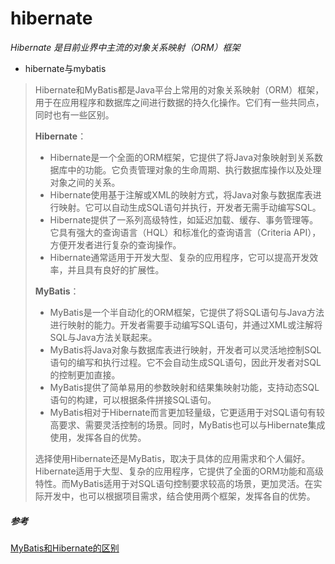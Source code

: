 # hibernate

*Hibernate 是目前业界中主流的对象关系映射（ORM）框架*

+ hibernate与mybatis

> Hibernate和MyBatis都是Java平台上常用的对象关系映射（ORM）框架，用于在应用程序和数据库之间进行数据的持久化操作。它们有一些共同点，同时也有一些区别。
>
> **Hibernate**：
> - Hibernate是一个全面的ORM框架，它提供了将Java对象映射到关系数据库中的功能。它负责管理对象的生命周期、执行数据库操作以及处理对象之间的关系。
> - Hibernate使用基于注解或XML的映射方式，将Java对象与数据库表进行映射。它可以自动生成SQL语句并执行，开发者无需手动编写SQL。
> - Hibernate提供了一系列高级特性，如延迟加载、缓存、事务管理等。它具有强大的查询语言（HQL）和标准化的查询语言（Criteria API），方便开发者进行复杂的查询操作。
> - Hibernate通常适用于开发大型、复杂的应用程序，它可以提高开发效率，并且具有良好的扩展性。
>
> **MyBatis**：
> - MyBatis是一个半自动化的ORM框架，它提供了将SQL语句与Java方法进行映射的能力。开发者需要手动编写SQL语句，并通过XML或注解将SQL与Java方法关联起来。
> - MyBatis将Java对象与数据库表进行映射，开发者可以灵活地控制SQL语句的编写和执行过程。它不会自动生成SQL语句，因此开发者对SQL的控制更加直接。
> - MyBatis提供了简单易用的参数映射和结果集映射功能，支持动态SQL语句的构建，可以根据条件拼接SQL语句。
> - MyBatis相对于Hibernate而言更加轻量级，它更适用于对SQL语句有较高要求、需要灵活控制的场景。同时，MyBatis也可以与Hibernate集成使用，发挥各自的优势。
>
> 选择使用Hibernate还是MyBatis，取决于具体的应用需求和个人偏好。Hibernate适用于大型、复杂的应用程序，它提供了全面的ORM功能和高级特性。而MyBatis适用于对SQL语句控制要求较高的场景，更加灵活。在实际开发中，也可以根据项目需求，结合使用两个框架，发挥各自的优势。









##### 参考

[MyBatis和Hibernate的区别](http://c.biancheng.net/mybatis/mybatis-hibernate.html)